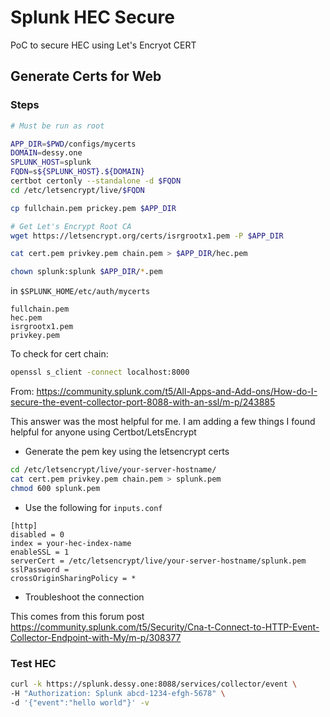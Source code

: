 # Splunk HEC Secure

PoC to secure HEC using Let's Encryot CERT

## Generate Certs for Web

### Steps

```bash
# Must be run as root

APP_DIR=$PWD/configs/mycerts
DOMAIN=dessy.one
SPLUNK_HOST=splunk
FQDN=s${SPLUNK_HOST}.${DOMAIN}
certbot certonly --standalone -d $FQDN
cd /etc/letsencrypt/live/$FQDN

cp fullchain.pem prickey.pem $APP_DIR

# Get Let's Encrypt Root CA
wget https://letsencrypt.org/certs/isrgrootx1.pem -P $APP_DIR

cat cert.pem privkey.pem chain.pem > $APP_DIR/hec.pem

chown splunk:splunk $APP_DIR/*.pem

```

in `$SPLUNK_HOME/etc/auth/mycerts`

```
fullchain.pem
hec.pem
isrgrootx1.pem
privkey.pem

```

To check for cert chain:

```bash
openssl s_client -connect localhost:8000
```

From: <https://community.splunk.com/t5/All-Apps-and-Add-ons/How-do-I-secure-the-event-collector-port-8088-with-an-ssl/m-p/243885>

This answer was the most helpful for me.
I am adding a few things I found helpful for anyone using Certbot/LetsEncrypt

- Generate the pem key using the letsencrypt certs

```bash
cd /etc/letsencrypt/live/your-server-hostname/
cat cert.pem privkey.pem chain.pem > splunk.pem
chmod 600 splunk.pem
```

- Use the following for `inputs.conf`

```ìni
[http]
disabled = 0
index = your-hec-index-name
enableSSL = 1
serverCert = /etc/letsencrypt/live/your-server-hostname/splunk.pem
sslPassword =
crossOriginSharingPolicy = *
```

- Troubleshoot the connection

This comes from this forum post <https://community.splunk.com/t5/Security/Cna-t-Connect-to-HTTP-Event-Collector-Endpoint-with-My/m-p/308377>

### Test HEC

```bash
curl -k https://splunk.dessy.one:8088/services/collector/event \
-H "Authorization: Splunk abcd-1234-efgh-5678" \
-d '{"event":"hello world"}' -v
```
